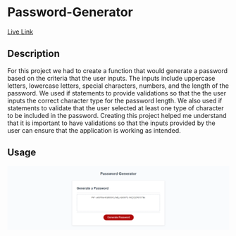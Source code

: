 # Password-Generator

[Live Link](https://jbrendon15.github.io/Password-Generator/)

## Description

For this project we had to create a function that would generate a password based on the criteria that the user inputs. The inputs include uppercase letters, lowercase letters, special characters, numbers, and the length of the password. We used if statements to provide validations so that the the user inputs the correct character type for the password length. We also used if statements to validate that the user selected at least one type of character to be included in the password. Creating this project helped me understand that it is important to have validations so that the inputs provided by the user can ensure that the application is working as intended. 

## Usage

![alt text](./assets/images/jbrendon15.github.io_Password-Generator_.png)